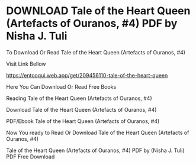 # DOWNLOAD Tale of the Heart Queen (Artefacts of Ouranos, #4) PDF by Nisha J. Tuli

To Download Or Read Tale of the Heart Queen (Artefacts of Ouranos, #4)

Visit Link Bellow

https://entooqui.web.app/get/209456110-tale-of-the-heart-queen

Here You Can Download Or Read Free Books

Reading Tale of the Heart Queen (Artefacts of Ouranos, #4)

Download Tale of the Heart Queen (Artefacts of Ouranos, #4)

PDF/Ebook Tale of the Heart Queen (Artefacts of Ouranos, #4)

Now You ready to Read Or Download Tale of the Heart Queen (Artefacts of Ouranos, #4)

Tale of the Heart Queen (Artefacts of Ouranos, #4) PDF by (Nisha J. Tuli) PDF Free Download
